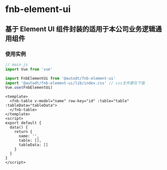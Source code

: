 # fnb-element-ui

## 基于 Element UI 组件封装的适用于本公司业务逻辑通用组件

### 使用实例

```js
// main.js
import Vue from 'vue'

import FnbElementUi from '@autodt/fnb-element-ui'
import '@autodt/fnb-element-ui/lib/index.css' // css文件要在下面
Vue.use(FnbElementUi)
```

```vue
<template>
  <fnb-table v-model="name" row-key="id" :table="table" :tableData="tableData">
  </fnb-table>
</template>
<script>
export default {
  data() {
    return {
      name: '',
      table: [],
      tableData: []
    }
  }
}
</script>
```
